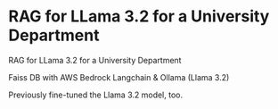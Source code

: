 # RAG for LLama 3.2 for a University Department
RAG for LLama 3.2 for a University Department

Faiss DB with AWS Bedrock
Langchain & Ollama (Llama 3.2)

Previously fine-tuned the Llama 3.2 model, too.
